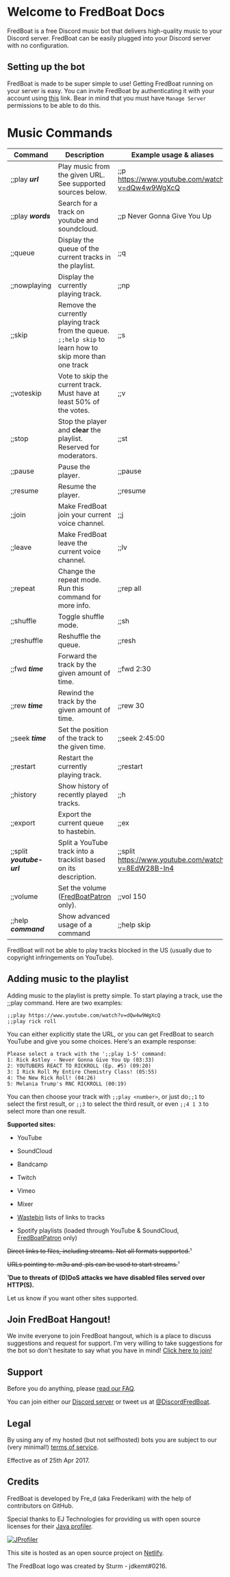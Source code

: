 # Welcome to FredBoat Docs
FredBoat is a free Discord music bot that delivers high-quality music to your Discord server. FredBoat can be easily plugged into your Discord server with no configuration.


## Setting up the bot
FredBoat is made to be super simple to use! Getting FredBoat running on your server is easy. You can invite FredBoat by authenticating it with your account using [this](https://goo.gl/cFs5M9) link. Bear in mind that you must have `Manage Server` permissions to be able to do this.

# Music Commands

| Command                    | Description                                                           | Example usage & aliases                     |
|----------------------------|-----------------------------------------------------------------------|---------------------------------------------|
| ;;play ***url***           | Play music from the given URL. See supported sources below.           | ;;p https://www.youtube.com/watch?v=dQw4w9WgXcQ |
| ;;play ***words***         | Search for a track on youtube and soundcloud.                         | ;;p Never Gonna Give You Up                 |
| ;;queue                    | Display the queue of the current tracks in the playlist.              | ;;q                                         |
| ;;nowplaying               | Display the currently playing track.                                  | ;;np                                        |
| ;;skip                     | Remove the currently playing track from the queue. `;;help skip` to learn how to skip more than one track | ;;s     |
| ;;voteskip                 | Vote to skip the current track. Must have at least 50% of the votes.  | ;;v                                         |
| ;;stop                     | Stop the player and **clear** the playlist. Reserved for moderators.  | ;;st                                        |
| ;;pause                    | Pause the player.                                                     | ;;pause                                     |
| ;;resume                   | Resume the player.                                                    | ;;resume                                    |
| ;;join                     | Make FredBoat join your current voice channel.                        | ;;j                                         |
| ;;leave                    | Make FredBoat leave the current voice channel.                        | ;;lv                                        |
| ;;repeat                   | Change the repeat mode. Run this command for more info.               | ;;rep all                                   |
| ;;shuffle                  | Toggle shuffle mode.                                                  | ;;sh                                        |
| ;;reshuffle                | Reshuffle the queue.                                                  | ;;resh                                      |
| ;;fwd ***time***           | Forward the track by the given amount of time.                        | ;;fwd 2:30                                  |
| ;;rew ***time***           | Rewind the track by the given amount of time.                         | ;;rew 30                                    |
| ;;seek ***time***          | Set the position of the track to the given time.                      | ;;seek 2:45:00                              |
| ;;restart                  | Restart the currently playing track.                                  | ;;restart                                   |
| ;;history                  | Show history of recently played tracks.                               | ;;h                                         |
| ;;export                   | Export the current queue to hastebin.                                 | ;;ex                                        |
| ;;split ***youtube-url***  | Split a YouTube track into a tracklist based on its description.      | ;;split https://www.youtube.com/watch?v=8EdW28B-In4 |
| ;;volume                   | Set the volume ([FredBoatPatron](/docs/donate) only).                 | ;;vol 150                                   |
| ;;help ***command***       | Show advanced usage of a command                                      | ;;help skip                                 |


FredBoat will not be able to play tracks blocked in the US (usually due to copyright infringements on YouTube).

## Adding music to the playlist
Adding music to the playlist is pretty simple. To start playing a track, use the ;;play command. Here are two examples:
```
;;play https://www.youtube.com/watch?v=dQw4w9WgXcQ
;;play rick roll
```
You can either explicitly state the URL, or you can get FredBoat to search YouTube and give you some choices. Here's an example response:

```
Please select a track with the ';;play 1-5' command:
1: Rick Astley - Never Gonna Give You Up (03:33)
2: YOUTUBERS REACT TO RICKROLL (Ep. #5) (09:20)
3: I Rick Roll My Entire Chemistry Class! (05:55)
4: The New Rick Roll! (04:26)
5: Melania Trump's RNC RICKROLL (00:19)
```

You can then choose your track with `;;play <number>`, or just do`;;1` to select the first result, or `;;3` to select the third result, or even `;;4 1 3` to select more than one result.

**Supported sites:**

* YouTube

* SoundCloud

* Bandcamp

* Twitch

* Vimeo

* Mixer

* [Wastebin](https://wastebin.party) lists of links to tracks

* Spotify playlists (loaded through YouTube & SoundCloud, [FredBoatPatron](/docs/donate) only)

~~Direct links to files, including streams. Not all formats supported.~~¹

~~URLs pointing to .m3u and .pls can be used to start streams.~~¹

¹**Due to threats of (D)DoS attacks we have disabled files served over HTTP(S).**

Let us know if you want other sites supported.

## Join FredBoat Hangout!
We invite everyone to join FredBoat hangout, which is a place to discuss suggestions and request for support. I'm very willing to take suggestions for the bot so don't hesitate to say what you have in mind! [Click here to join!](https://discord.gg/cgPFW4q)

## Support
Before you do anything, please [read our FAQ](https://fredboat.com/docs/faq).

You can join either our [Discord server](https://discord.gg/cgPFW4q) or tweet us at [@DiscordFredBoat](https://twitter.com/DiscordFredBoat).

## Legal
By using any of my hosted (but not selfhosted) bots you are subject to our (very minimal!) [terms of service](https://fredboat.com/docs/terms).

Effective as of 25th Apr 2017.

## Credits
FredBoat is developed by Fre_d (aka Frederikam) with the help of contributors on GitHub.

Special thanks to EJ Technologies for providing us with open source licenses for their [Java profiler](https://www.ej-technologies.com/products/jprofiler/overview.html).

[![JProfiler](https://www.ej-technologies.com/images/product_banners/jprofiler_large.png)](https://www.ej-technologies.com/products/jprofiler/overview.html)

This site is hosted as an open source project on [Netlify](https://www.netlify.com/).

The FredBoat logo was created by Sturm - jdkemt\#0216.
